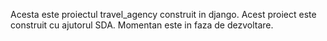 Acesta este proiectul travel_agency construit in django.
Acest proiect este construit cu ajutorul SDA.
Momentan este in faza de dezvoltare.
